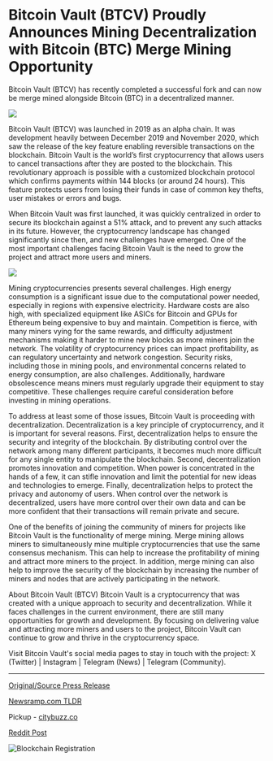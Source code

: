# Bitcoin Vault (BTCV) Proudly Announces Mining Decentralization with Bitcoin (BTC) Merge Mining Opportunity

Bitcoin Vault (BTCV) has recently completed a successful fork and can now be merge mined alongside Bitcoin (BTC) in a decentralized manner.

![](https://api.blockchainwire.io/uploads/RGBMARKETINGSOLUTIONSSRL/editor_image/63a8ccce-7e5d-4ba2-b7d1-181178f8b4c8.jpeg)

Bitcoin Vault (BTCV) was launched in 2019 as an alpha chain. It was development heavily between December 2019 and November 2020, which saw the release of the key feature enabling reversible transactions on the blockchain. Bitcoin Vault is the world’s first cryptocurrency that allows users to cancel transactions after they are posted to the blockchain. This revolutionary approach is possible with a customized blockchain protocol which confirms payments within 144 blocks (or around 24 hours). This feature protects users from losing their funds in case of common key thefts, user mistakes or errors and bugs.

When Bitcoin Vault was first launched, it was quickly centralized in order to secure its blockchain against a 51% attack, and to prevent any such attacks in its future. However, the cryptocurrency landscape has changed significantly since then, and new challenges have emerged. One of the most important challenges facing Bitcoin Vault is the need to grow the project and attract more users and miners.

![](https://api.blockchainwire.io/uploads/RGBMARKETINGSOLUTIONSSRL/editor_image/b0482557-3487-46a1-83cf-c62567446690.jpeg)

Mining cryptocurrencies presents several challenges. High energy consumption is a significant issue due to the computational power needed, especially in regions with expensive electricity. Hardware costs are also high, with specialized equipment like ASICs for Bitcoin and GPUs for Ethereum being expensive to buy and maintain. Competition is fierce, with many miners vying for the same rewards, and difficulty adjustment mechanisms making it harder to mine new blocks as more miners join the network. The volatility of cryptocurrency prices can impact profitability, as can regulatory uncertainty and network congestion. Security risks, including those in mining pools, and environmental concerns related to energy consumption, are also challenges. Additionally, hardware obsolescence means miners must regularly upgrade their equipment to stay competitive. These challenges require careful consideration before investing in mining operations.

To address at least some of those issues, Bitcoin Vault is proceeding with decentralization. Decentralization is a key principle of cryptocurrency, and it is important for several reasons. First, decentralization helps to ensure the security and integrity of the blockchain. By distributing control over the network among many different participants, it becomes much more difficult for any single entity to manipulate the blockchain. Second, decentralization promotes innovation and competition. When power is concentrated in the hands of a few, it can stifle innovation and limit the potential for new ideas and technologies to emerge. Finally, decentralization helps to protect the privacy and autonomy of users. When control over the network is decentralized, users have more control over their own data and can be more confident that their transactions will remain private and secure.

One of the benefits of joining the community of miners for projects like Bitcoin Vault is the functionality of merge mining. Merge mining allows miners to simultaneously mine multiple cryptocurrencies that use the same consensus mechanism. This can help to increase the profitability of mining and attract more miners to the project. In addition, merge mining can also help to improve the security of the blockchain by increasing the number of miners and nodes that are actively participating in the network.

About Bitcoin Vault (BTCV) Bitcoin Vault is a cryptocurrency that was created with a unique approach to security and decentralization. While it faces challenges in the current environment, there are still many opportunities for growth and development. By focusing on delivering value and attracting more miners and users to the project, Bitcoin Vault can continue to grow and thrive in the cryptocurrency space.

Visit Bitcoin Vault's social media pages to stay in touch with the project: X (Twitter) | Instagram | Telegram (News) | Telegram (Community). 

---

[Original/Source Press Release](https://blockchainwire.io/press-release/bitcoin-vault-btcv-proudly-announces-mining-decentralization-with-bitcoin-btc-merge-mining-opportunity)
                    

[Newsramp.com TLDR](https://newsramp.com/curated-news/bitcoin-vault-btcv-completes-successful-fork-and-decentralizes-for-merge-mining-with-bitcoin/a52fe336be6301704b204b059350dc36) 


Pickup - [citybuzz.co](https://citybuzz.co/2024/03/07/bitcoin-vault-embraces-mining-decentralization-through-bitcoin-merge-mining)
 



[Reddit Post](https://www.reddit.com/r/technology_press/comments/1b9vn09/bitcoin_vault_btcv_completes_successful_fork_and/) 



![Blockchain Registration](https://cdn.newsramp.app/blockchainwire/qrcode/243/8/clubcgr7.webp)
